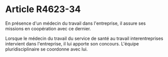 # Article R4623-34

En présence d'un médecin du travail dans l'entreprise, il assure ses missions en coopération avec ce dernier. 

Lorsque le médecin du travail du service de santé au travail interentreprises intervient dans l'entreprise, il lui apporte son concours. L'équipe pluridisciplinaire se coordonne avec lui.